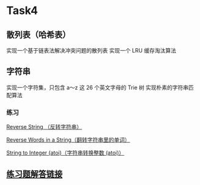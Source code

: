 # Task4

## 散列表（哈希表）
实现一个基于链表法解决冲突问题的散列表
实现一个 LRU 缓存淘汰算法

## 字符串
实现一个字符集，只包含 a～z 这 26 个英文字母的 Trie 树
实现朴素的字符串匹配算法

### 练习

[Reverse String （反转字符串）](https://leetcode-cn.com/problems/reverse-string/)

[Reverse Words in a String（翻转字符串里的单词）](https://leetcode-cn.com/problems/reverse-words-in-a-string/)

[String to Integer (atoi)（字符串转换整数 (atoi)）](https://leetcode-cn.com/problems/string-to-integer-atoi/)

## [练习题解答链接](https://github.com/SkyeLan/DataWhaleCoding/tree/master/Leetcode)